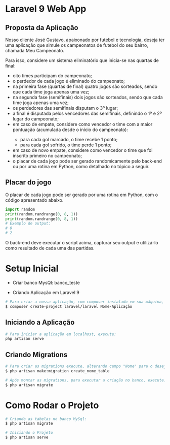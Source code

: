 # Laravel 9 Web App
<h2>Proposta da Aplicação</h2>
<p>Nosso cliente José Gustavo, apaixonado por futebol e tecnologia, deseja ter uma
aplicação que simule os campeonatos de futebol do seu bairro, chamada Meu
Campeonato.</p>
<p>Para isso, considere um sistema eliminatório que inicia-se nas quartas de final:</p>
<ul>
<li>oito times participam do campeonato;</li>
<li>o perdedor de cada jogo é eliminado do campeonato;</li>
<li>na primeira fase (quartas de final) quatro jogos são sorteados, sendo que cada
time joga apenas uma vez;</li>
<li>na segunda fase (semifinais) dois jogos são sorteados, sendo que cada time
joga apenas uma vez;</li>
<li>os perdedores das semifinais disputam o 3º lugar;</li>
<li>a final é disputada pelos vencedores das semifinais, definindo o 1º e 2º lugar do
campeonato;</li>
<li>em caso de empate, considere como vencedor o time com a maior pontuação
(acumulada desde o início do campeonato):</li>
<ul>
<li>para cada gol marcado, o time recebe 1 ponto;</li>
<li>para cada gol sofrido, o time perde 1 ponto;</li>
</ul>
<li>em caso de novo empate, considere como vencedor o time que foi inscrito
primeiro no campeonato;</li>
<li>o placar de cada jogo pode ser gerado randomicamente pelo back-end ou por
uma rotina em Python, como detalhado no tópico a seguir.</li>
</ul>
<h2>Placar do jogo</h2>
<p>O placar de cada jogo pode ser gerado por uma rotina em Python, com o código
apresentado abaixo.<p>

``` python
import random
print(random.randrange(0, 8, 1))
print(random.randrange(0, 8, 1))
# Exemplo de output:
# 0
# 2
```
<p>O back-end deve executar o script acima, capturar seu output e utilizá-lo como
resultado de cada uma das partidas.<p>

<h1>Setup Inicial</h1>

- Criar banco MysQl: banco_teste

- Criando Aplicação em Laravel 9

```bash
# Para criar a nossa aplicação, com composer instalado em sua máquina, execute:
$ composer create-project laravel/laravel Nome-Aplicação
```

<h2>Iniciando a Aplicação</h2>

```bash
# Para iniciar a aplicação em localhost, execute:
php artisan serve
```

<h2>Criando Migrations</h2>

```bash
# Para criar as migrations execute, alterando campo "Nome" para o desejado:
$ php artisan make:migration create_nome_table
```

```bash
# Após montar as migrations, para executar a criação no banco, execute:
$ php artisan migrate
```

<h1>Como Rodar o Projeto</h1>

```bash
# Criando as tabelas no banco MySql:
$ php artisan migrate
```

```bash
# Iniciando o Projeto
$ php artisan serve
```



